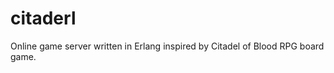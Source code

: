 citaderl
========

Online game server written in Erlang inspired by Citadel of Blood RPG board game.
